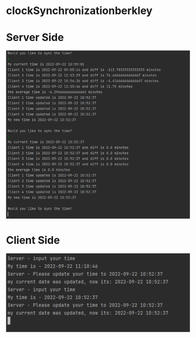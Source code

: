 # clockSynchronizationberkley

# Server Side

![server](https://github.com/Jardelpz/clockSynchronizationberkley/blob/main/server_func.PNG)

# Client Side

![client](https://github.com/Jardelpz/clockSynchronizationberkley/blob/main/client_func.PNG)
